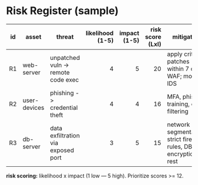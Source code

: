# Risk Register (sample)

| id | asset | threat | likelihood (1-5) | impact (1-5) | risk score (LxI) | mitigation | owner | rto | rpo |
|----|-------|--------|------------------:|-------------:|-----------------:|-----------|------|----:|----:|
| R1 | web-server | unpatched vuln -> remote code exec | 4 | 5 | 20 | apply critical patches within 7 days; WAF; monitor IDS | IT Manager | 4h | 1h |
| R2 | user-devices | phishing -> credential theft | 4 | 4 | 16 | MFA, phishing training, email filtering | Security Lead | 24h | n/a |
| R3 | db-server | data exfiltration via exposed port | 3 | 5 | 15 | network segmentation, strict firewall rules, DB encryption at rest | IT Manager | 4h | 1h |

**risk scoring:** likelihood x impact (1 low — 5 high). Prioritize scores >= 12.
